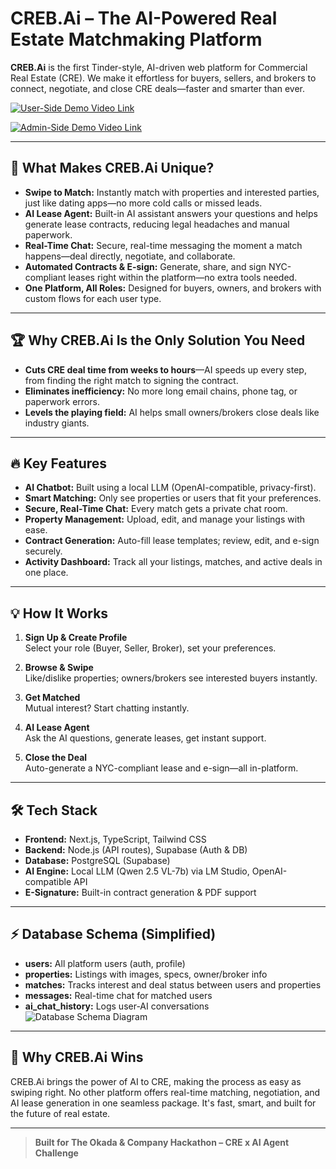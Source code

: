 # CREB.Ai – The AI-Powered Real Estate Matchmaking Platform

**CREB.Ai** is the first Tinder-style, AI-driven web platform for Commercial Real Estate (CRE). We make it effortless for buyers, sellers, and brokers to connect, negotiate, and close CRE deals—faster and smarter than ever.

[![User-Side Demo Video Link]()](https://drive.google.com/file/d/1bZ9EH54e9UQ8XkcSmhKRtkgeRvQE8mDb/view?usp=sharing)

[![Admin-Side Demo Video Link]()](https://drive.google.com/file/d/1jqdzbQGxXbpMcHkCGqiFTaHasMMw2xJ6/view?usp=sharing)

---

## 🚀 What Makes CREB.Ai Unique?

- **Swipe to Match:** Instantly match with properties and interested parties, just like dating apps—no more cold calls or missed leads.
- **AI Lease Agent:** Built-in AI assistant answers your questions and helps generate lease contracts, reducing legal headaches and manual paperwork.
- **Real-Time Chat:** Secure, real-time messaging the moment a match happens—deal directly, negotiate, and collaborate.
- **Automated Contracts & E-sign:** Generate, share, and sign NYC-compliant leases right within the platform—no extra tools needed.
- **One Platform, All Roles:** Designed for buyers, owners, and brokers with custom flows for each user type.

---

## 🏆 Why CREB.Ai Is the Only Solution You Need

- **Cuts CRE deal time from weeks to hours**—AI speeds up every step, from finding the right match to signing the contract.
- **Eliminates inefficiency:** No more long email chains, phone tag, or paperwork errors.
- **Levels the playing field:** AI helps small owners/brokers close deals like industry giants.

---

## 🔥 Key Features

- **AI Chatbot:** Built using a local LLM (OpenAI-compatible, privacy-first).
- **Smart Matching:** Only see properties or users that fit your preferences.
- **Secure, Real-Time Chat:** Every match gets a private chat room.
- **Property Management:** Upload, edit, and manage your listings with ease.
- **Contract Generation:** Auto-fill lease templates; review, edit, and e-sign securely.
- **Activity Dashboard:** Track all your listings, matches, and active deals in one place.

---

## 💡 How It Works

1. **Sign Up & Create Profile**  
   Select your role (Buyer, Seller, Broker), set your preferences.

2. **Browse & Swipe**  
   Like/dislike properties; owners/brokers see interested buyers instantly.

3. **Get Matched**  
   Mutual interest? Start chatting instantly.

4. **AI Lease Agent**  
   Ask the AI questions, generate leases, get instant support.

5. **Close the Deal**  
   Auto-generate a NYC-compliant lease and e-sign—all in-platform.

---

## 🛠️ Tech Stack

- **Frontend:** Next.js, TypeScript, Tailwind CSS
- **Backend:** Node.js (API routes), Supabase (Auth & DB)
- **Database:** PostgreSQL (Supabase)
- **AI Engine:** Local LLM (Qwen 2.5 VL-7b) via LM Studio, OpenAI-compatible API
- **E-Signature:** Built-in contract generation & PDF support

---

## ⚡ Database Schema (Simplified)

- **users:** All platform users (auth, profile)
- **properties:** Listings with images, specs, owner/broker info
- **matches:** Tracks interest and deal status between users and properties
- **messages:** Real-time chat for matched users
- **ai_chat_history:** Logs user-AI conversations
![Database Schema Diagram]()

---

## 🚨 Why CREB.Ai Wins

CREB.Ai brings the power of AI to CRE, making the process as easy as swiping right. No other platform offers real-time matching, negotiation, and AI lease generation in one seamless package. It's fast, smart, and built for the future of real estate.

---

> **Built for The Okada & Company Hackathon – CRE x AI Agent Challenge**
